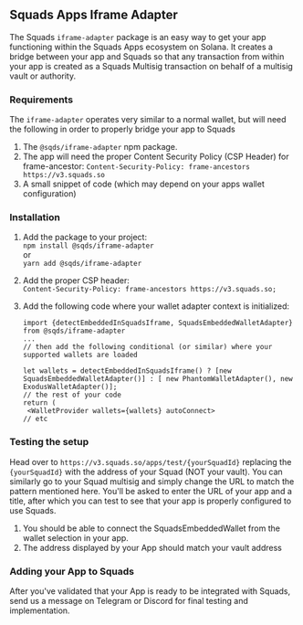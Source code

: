 ## Squads Apps Iframe Adapter
The Squads `iframe-adapter` package is an easy way to get your app functioning within the Squads Apps ecosystem on Solana. It creates a bridge between your app and Squads
so that any transaction from within your app is created as a Squads Multisig transaction on behalf of a multisig vault or authority.

### Requirements
The `iframe-adapter` operates very similar to a normal wallet, but will need the following in order to properly bridge your app to Squads
1. The `@sqds/iframe-adapter` npm package.
2. The app will need the proper Content Security Policy (CSP Header) for frame-ancestor: `Content-Security-Policy: frame-ancestors https://v3.squads.so`
3. A small snippet of code (which may depend on your apps wallet configuration)

### Installation
1. Add the package to your project:\
`npm install @sqds/iframe-adapter`\
or\
`yarn add @sqds/iframe-adapter`

2. Add the proper CSP header:\
`Content-Security-Policy: frame-ancestors https://v3.squads.so;`

3. Add the following code where your wallet adapter context is initialized:
   ```
   import {detectEmbeddedInSquadsIframe, SquadsEmbeddedWalletAdapter} from @sqds/iframe-adapter
   ...
   // then add the following conditional (or similar) where your supported wallets are loaded

   let wallets = detectEmbeddedInSquadsIframe() ? [new SquadsEmbeddedWalletAdapter()] : [ new PhantomWalletAdapter(), new ExodusWalletAdapter()];
   // the rest of your code
   return (
    <WalletProvider wallets={wallets} autoConnect>
   // etc
   ```

### Testing the setup
Head over to `https://v3.squads.so/apps/test/{yourSquadId}` replacing the `{yourSquadId}` with the address of your Squad (NOT your vault). You can similarly go to your
Squad multisig and simply change the URL to match the pattern mentioned here.
You'll be asked to enter the URL of your app and a title, after which you can test to see that your app is properly configured to use Squads.
1. You should be able to connect the SquadsEmbeddedWallet from the wallet selection in your app.
2. The address displayed by your App should match your vault address

### Adding your App to Squads
After you've validated that your App is ready to be integrated with Squads, send us a message on Telegram or Discord for final testing and implementation.